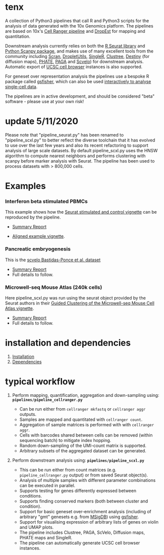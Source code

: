 # tenx

A collection of Python3 pipelines that call R and Python3 scripts for the analysis of data generated with the 10x Genomics platform. The pipelines are based on 10x's [Cell Ranger pipeline](https://support.10xgenomics.com/single-cell-gene-expression/software/pipelines/latest/installation) and [DropEst](https://genomebiology.biomedcentral.com/articles/10.1186/s13059-018-1449-6) for mapping and quantitation.

Downstream analysis currently relies on both the [R Seurat library](https://satijalab.org/seurat/) and [Python Scanpy package](https://scanpy.readthedocs.io/en/stable/), and makes use of many excellent tools from the community including [Scran](https://www.rdocumentation.org/packages/scran/versions/1.0.3), [DropletUtils](https://bioconductor.org/packages/release/bioc/html/DropletUtils.html), [SingleR](https://bioconductor.org/packages/release/bioc/html/SingleR.html), [Clustree](https://cran.r-project.org/web/packages/clustree/vignettes/clustree.html), [Destiny](https://bioconductor.org/packages/release/bioc/html/destiny.html) (for diffusion maps), [PHATE](https://www.krishnaswamylab.org/projects/phate), [PAGA](https://github.com/theislab/paga) and [Scvelo](https://scvelo.readthedocs.io/)) for downstream analysis. Automatic export of [UCSC cell browser](https://cells.ucsc.edu/)  instances is also supported.

For geneset over representation analysis the pipelines use a bespoke R package called [gsfisher](https://github.com/sansomlab/gsfisher), which can also be used [interactively to analyse single-cell data](https://github.com/sansomlab/gsfisher/blob/master/vignettes/single_cell_over_representation_analysis.pdf).

The pipelines are in active development, and should be considered "beta" software - please use at your own risk!

# update 5/11/2020

Please note that "pipeline_seurat.py" has been renamed to "pipeline_scxl.py" to better reflect the diverse toolchain that it has evolved to use over the last few years and also its recent refactoring to support analysis of large scale datasets. By default pipeline_scxl.py uses the HNSW algorithm to compute nearest neighbors and performs clustering with scanpy before marker analysis with Seurat. The pipeline has been used to process datasets with > 800,000 cells.


# Examples

###  Interferon beta stimulated PBMCs

This example shows how the [Seurat stimulated and control vignette](https://satijalab.org/seurat/v3.1/immune_alignment.html) can be reproduced by the pipeline.

* [Summary Report](https://dl.dropbox.com/s/84x0m9sjdsah8b3/summaryReport.pdf)

* [Aligned example vignette](docs/AlignedExample.md).

### Pancreatic embryogenesis

This is the [scvelo Bastidas-Ponce et al. dataset](https://scvelo.readthedocs.io/scvelo.datasets.pancreas.html)

* [Summary Report](https://dl.dropbox.com/s/n355kakx6d2jbqp/summaryReport.pdf)
* Full details to follow.

### Microwell-seq Mouse Atlas (240k cells)

Here pipeline_scxl.py was run using the seurat object provided by the Seurat authors in their [Guided Clustering of the Microwell-seq Mouse Cell Atlas vignette](https://satijalab.org/seurat/v3.1/mca.html).

* [Summary Report](https://dl.dropbox.com/s/0nyfg5xlsx6u3v1/summaryReport.pdf)
* Full details to follow.


# installation and dependencies

1. [Installation](docs/INSTALL.md)
2. [Dependencies](docs/DEPENDENCIES.md)


# typical workflow

1. Perform mapping, quantification, aggregation and down-sampling using: **`pipelines/pipeline_cellranger.py`**
   * Can be run either from `cellranger mkfastq` or `cellranger aggr` outputs.
   * Samples are mapped and quantitated with `cellranger count`.
   * Aggregation of sample matrices is performed with with `cellranger aggr`.
   * Cells with barcodes shared between cells can be removed (within sequencing batch) to mitigate index hopping.
   * Random down-sampling of the UMI-count matrix is supported.
   * Arbitrary subsets of the aggregated dataset can be generated.

2. Perform downstream analysis using: **`pipelines/pipeline_scxl.py`**
   * This can be run either from count matrices (e.g. `pipeline_cellranger.py` output) or from saved Seurat object(s).
   * Analysis of multiple samples with different parameter combinations can be executed in parallel.
   * Supports testing for genes differently expressed between conditions.
   * Supports finding conserved markers (both between cluster and condition).
   * Support for basic geneset over-enrichment analysis (including of arbitrary "gmt" genesets e.g. from [MSigDB](https://software.broadinstitute.org/gsea/msigdb/)) using [gsfisher](https://github.com/sansomlab/gsfisher).
   * Support for visualising expression of arbitrary lists of genes on violin and UMAP plots.
   * The pipeline includes Clustree, PAGA, ScVelo, Diffusion maps, PHATE maps and SingleR.
   * The pipeline can automatically generate UCSC cell browser instances.

